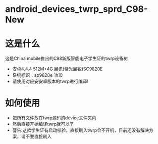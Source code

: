 # android_devices_twrp_sprd_C98-New
# 这是什么
这是China mobile推出的C98新版智能电子学生证的twrp设备树
* 安卓4.4.4 512M+4G 展讯(紫光展锐)SC9820E
* 系统标识：sp9820e_1h10
* 请使用对应安安卓版本的twrp进行编译!
# 如何使用

  * 把所有文件放在twrp源码的device文件夹内
  *  然后直接开始编译twrp就可以了
  *  警告:这款学生证有启动校验，直接刷入twrp会不开机，目前还没有解决方案，请不要直接刷入
